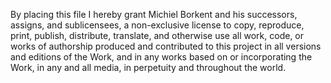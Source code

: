By placing this file I hereby grant Michiel Borkent and his successors, assigns,
and sublicensees, a non-exclusive license to copy, reproduce, print, publish,
distribute, translate, and otherwise use all work, code, or works of authorship
produced and contributed to this project in all versions and editions of the
Work, and in any works based on or incorporating the Work, in any and all media,
in perpetuity and throughout the world.
